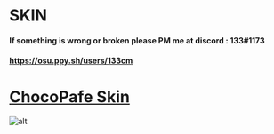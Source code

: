 # SKIN
#### If something is wrong or broken please PM me at discord : 133#1173 
#### https://osu.ppy.sh/users/133cm



# [ChocoPafe Skin](https://mega.nz/file/llkgSQhL#44Xt0Tcqx4Q-SiAhQ4fYqYQdvYt8StdoQD0iaLVsIEQ)
![alt](https://i.imgur.com/CAkPhvu.png)
